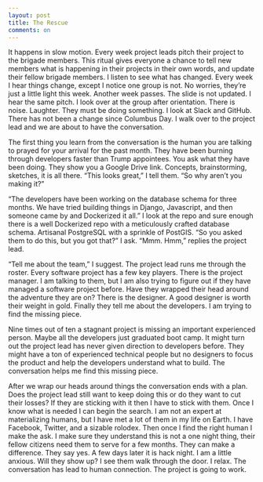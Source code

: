 ```yaml
---
layout: post
title: The Rescue
comments: on
---
```

It happens in slow motion. Every week project leads pitch their project to the brigade members. This ritual gives everyone a chance to tell new members what is happening in their projects in their own words, and update their fellow brigade members. I listen to see what has changed. Every week I hear things change, except I notice one group is not. No worries, they’re just a little light this week. Another week passes. The slide is not updated. I hear the same pitch. I look over at the group after orientation. There is noise. Laughter. They must be doing something. I look at Slack and GitHub. There has not been a change since Columbus Day. I walk over to the project lead and we are about to have the conversation.

The first thing you learn from the conversation is the human you are talking to prayed for your arrival for the past month. They have been burning through developers faster than Trump appointees. You ask what they have been doing. They show you a Google Drive link. Concepts, brainstorming, sketches, it is all there. “This looks great,” I tell them. “So why aren’t you making it?” 

“The developers have been working on the database schema for three months. We have tried building things in Django, Javascript, and then someone came by and Dockerized it all.” I look at the repo and sure enough there is a well Dockerized repo with a meticulously crafted database schema. Artisanal PostgreSQL with a sprinkle of PostGIS. “So you asked them to do this, but you got that?” I ask. “Mmm. Hmm,” replies the project lead.

“Tell me about the team,” I suggest. The project lead runs me through the roster. Every software project has a few key players. There is the project manager. I am talking to them, but I am also trying to figure out if they have managed a software project before. Have they wrapped their head around the adventure they are on? There is the designer. A good designer is worth their weight in gold. Finally they tell me about the developers. I am trying to find the missing piece.

Nine times out of ten a stagnant project is missing an important experienced person. Maybe all the developers just graduated boot camp. It might turn out the project lead has never given direction to developers before. They might have a ton of experienced technical people but no designers to focus the product and help the developers understand what to build. The conversation helps me find this missing piece.

After we wrap our heads around things the conversation ends with a plan. Does the project lead still want to keep doing this or do they want to cut their losses? If they are sticking with it then I have to stick with them. Once I know what is needed I can begin the search. I am not an expert at materializing humans, but I have met a lot of them in my life on Earth. I have Facebook, Twitter, and a sizable rolodex.  Then once I find the right human I make the ask. I make sure they understand this is not a one night thing, their fellow citizens need them to serve for a few months. They can make a difference. They say yes. A few days later it is hack night. I am a little anxious. Will they show up? I see them walk through the door. I relax. The conversation has lead to human connection. The project is going to work.
